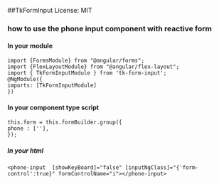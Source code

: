 ##TkFormInput
License: MIT

### how to use the phone input component with reactive form
#### In your module
```
import {FormsModule} from "@angular/forms";
import {FlexLayoutModule} from "@angular/flex-layout";
import { TkFormInputModule } from 'tk-form-input';
@NgModule({
imports: [TkFormInputModule]
})
```
#### In your component type script
```
this.form = this.formBuilder.group({
phone : [''],
});
```
##### In your html
```
<phone-input  [showKeyBoard]="false" [inputNgClass]="{'form-control':true}" formControlName="i"></phone-input>
```

